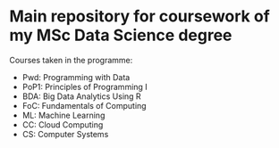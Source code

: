 # Main repository for coursework of my MSc Data Science degree

Courses taken in the programme:

- Pwd: Programming with Data
- PoP1: Principles of Programming I
- BDA: Big Data Analytics Using R
- FoC: Fundamentals of Computing
- ML: Machine Learning
- CC: Cloud Computing
- CS: Computer Systems